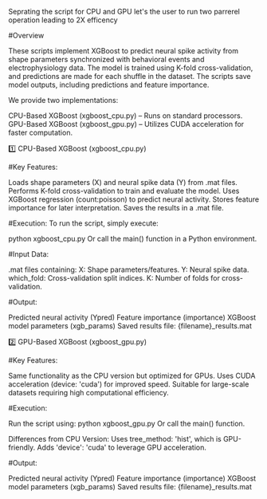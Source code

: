 Seprating the script for CPU and GPU let's the user to run two parrerel operation leading to 2X efficency 

#Overview

These scripts implement XGBoost to predict neural spike activity from shape parameters synchronized with behavioral events and electrophysiology data. The model is trained using K-fold cross-validation, and predictions are made for each shuffle in the dataset. The scripts save model outputs, including predictions and feature importance.

We provide two implementations:

CPU-Based XGBoost (xgboost_cpu.py) – Runs on standard processors.
GPU-Based XGBoost (xgboost_gpu.py) – Utilizes CUDA acceleration for faster computation.

1️⃣ CPU-Based XGBoost (xgboost_cpu.py)

#Key Features:

Loads shape parameters (X) and neural spike data (Y) from .mat files.
Performs K-fold cross-validation to train and evaluate the model.
Uses XGBoost regression (count:poisson) to predict neural activity.
Stores feature importance for later interpretation.
Saves the results in a .mat file.

#Execution:
To run the script, simply execute:

python xgboost_cpu.py
Or call the main() function in a Python environment.

#Input Data:

.mat files containing:
X: Shape parameters/features.
Y: Neural spike data.
which_fold: Cross-validation split indices.
K: Number of folds for cross-validation.

#Output:

Predicted neural activity (Ypred)
Feature importance (importance)
XGBoost model parameters (xgb_params)
Saved results file: {filename}_results.mat

2️⃣ GPU-Based XGBoost (xgboost_gpu.py)

#Key Features:

Same functionality as the CPU version but optimized for GPUs.
Uses CUDA acceleration (device: 'cuda') for improved speed.
Suitable for large-scale datasets requiring high computational efficiency.

#Execution:

Run the script using:
python xgboost_gpu.py
Or call the main() function.

Differences from CPU Version:
Uses tree_method: 'hist', which is GPU-friendly.
Adds 'device': 'cuda' to leverage GPU acceleration.

#Output:

Predicted neural activity (Ypred)
Feature importance (importance)
XGBoost model parameters (xgb_params)
Saved results file: {filename}_results.mat
